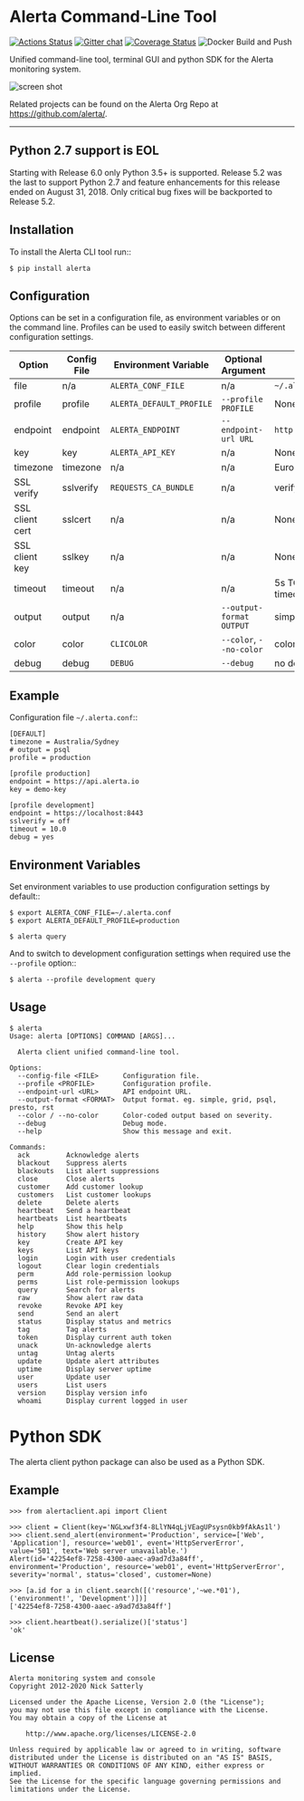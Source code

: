 Alerta Command-Line Tool
========================

[![Actions Status](https://github.com/alerta/python-alerta-client/workflows/CI%20Tests/badge.svg)](https://github.com/alerta/python-alerta-client/actions)
 [![Gitter chat](https://badges.gitter.im/alerta/chat.png)](https://gitter.im/alerta/chat) [![Coverage Status](https://coveralls.io/repos/github/alerta/python-alerta-client/badge.svg?branch=master)](https://coveralls.io/github/alerta/python-alerta-client?branch=master) ![Docker Build and Push](https://github.com/alerta/python-alerta-client/workflows/Docker%20Build%20and%20Push/badge.svg)

Unified command-line tool, terminal GUI and python SDK for the Alerta monitoring system.

![screen shot](/docs/images/alerta-top-80x25.png?raw=true&v=1)

Related projects can be found on the Alerta Org Repo at <https://github.com/alerta/>.

----

Python 2.7 support is EOL
-------------------------

Starting with Release 6.0 only Python 3.5+ is supported. Release 5.2 was the
last to support Python 2.7 and feature enhancements for this release ended on
August 31, 2018. Only critical bug fixes will be backported to Release 5.2.

Installation
------------

To install the Alerta CLI tool run::

    $ pip install alerta

Configuration
-------------

Options can be set in a configuration file, as environment variables or on the command line.
Profiles can be used to easily switch between different configuration settings.

| Option            | Config File | Environment Variable       | Optional Argument               | Default                   |
|-------------------|-------------|----------------------------|---------------------------------|---------------------------|
| file              | n/a         | ``ALERTA_CONF_FILE``       | n/a                             | ``~/.alerta.conf``        |
| profile           | profile     | ``ALERTA_DEFAULT_PROFILE`` | ``--profile PROFILE``           | None                      |
| endpoint          | endpoint    | ``ALERTA_ENDPOINT``        | ``--endpoint-url URL``          | ``http://localhost:8080`` |
| key               | key         | ``ALERTA_API_KEY``         | n/a                             | None                      |
| timezone          | timezone    | n/a                        | n/a                             | Europe/London             |
| SSL verify        | sslverify   | ``REQUESTS_CA_BUNDLE``     | n/a                             | verify SSL certificates   |
| SSL client cert   | sslcert     | n/a                        | n/a                             | None                      |
| SSL client key    | sslkey      | n/a                        | n/a                             | None                      |
| timeout           | timeout     | n/a                        | n/a                             | 5s TCP connection timeout |
| output            | output      | n/a                        | ``--output-format OUTPUT``      | simple                    |
| color             | color       | ``CLICOLOR``               | ``--color``, ``--no-color``     | color on                  |
| debug             | debug       | ``DEBUG``                  | ``--debug``                     | no debug                  |

Example
-------

Configuration file ``~/.alerta.conf``::

    [DEFAULT]
    timezone = Australia/Sydney
    # output = psql
    profile = production

    [profile production]
    endpoint = https://api.alerta.io
    key = demo-key

    [profile development]
    endpoint = https://localhost:8443
    sslverify = off
    timeout = 10.0
    debug = yes

Environment Variables
---------------------

Set environment variables to use production configuration settings by default::

    $ export ALERTA_CONF_FILE=~/.alerta.conf
    $ export ALERTA_DEFAULT_PROFILE=production

    $ alerta query

And to switch to development configuration settings when required use the ``--profile`` option::

    $ alerta --profile development query

Usage
-----

    $ alerta
    Usage: alerta [OPTIONS] COMMAND [ARGS]...

      Alerta client unified command-line tool.

    Options:
      --config-file <FILE>      Configuration file.
      --profile <PROFILE>       Configuration profile.
      --endpoint-url <URL>      API endpoint URL.
      --output-format <FORMAT>  Output format. eg. simple, grid, psql, presto, rst
      --color / --no-color      Color-coded output based on severity.
      --debug                   Debug mode.
      --help                    Show this message and exit.

    Commands:
      ack         Acknowledge alerts
      blackout    Suppress alerts
      blackouts   List alert suppressions
      close       Close alerts
      customer    Add customer lookup
      customers   List customer lookups
      delete      Delete alerts
      heartbeat   Send a heartbeat
      heartbeats  List heartbeats
      help        Show this help
      history     Show alert history
      key         Create API key
      keys        List API keys
      login       Login with user credentials
      logout      Clear login credentials
      perm        Add role-permission lookup
      perms       List role-permission lookups
      query       Search for alerts
      raw         Show alert raw data
      revoke      Revoke API key
      send        Send an alert
      status      Display status and metrics
      tag         Tag alerts
      token       Display current auth token
      unack       Un-acknowledge alerts
      untag       Untag alerts
      update      Update alert attributes
      uptime      Display server uptime
      user        Update user
      users       List users
      version     Display version info
      whoami      Display current logged in user

Python SDK
==========

The alerta client python package can also be used as a Python SDK.

Example
-------

    >>> from alertaclient.api import Client

    >>> client = Client(key='NGLxwf3f4-8LlYN4qLjVEagUPsysn0kb9fAkAs1l')
    >>> client.send_alert(environment='Production', service=['Web', 'Application'], resource='web01', event='HttpServerError', value='501', text='Web server unavailable.')
    Alert(id='42254ef8-7258-4300-aaec-a9ad7d3a84ff', environment='Production', resource='web01', event='HttpServerError', severity='normal', status='closed', customer=None)

    >>> [a.id for a in client.search([('resource','~we.*01'), ('environment!', 'Development')])]
    ['42254ef8-7258-4300-aaec-a9ad7d3a84ff']

    >>> client.heartbeat().serialize()['status']
    'ok'

License
-------

    Alerta monitoring system and console
    Copyright 2012-2020 Nick Satterly

    Licensed under the Apache License, Version 2.0 (the "License");
    you may not use this file except in compliance with the License.
    You may obtain a copy of the License at

        http://www.apache.org/licenses/LICENSE-2.0

    Unless required by applicable law or agreed to in writing, software
    distributed under the License is distributed on an "AS IS" BASIS,
    WITHOUT WARRANTIES OR CONDITIONS OF ANY KIND, either express or implied.
    See the License for the specific language governing permissions and
    limitations under the License.
